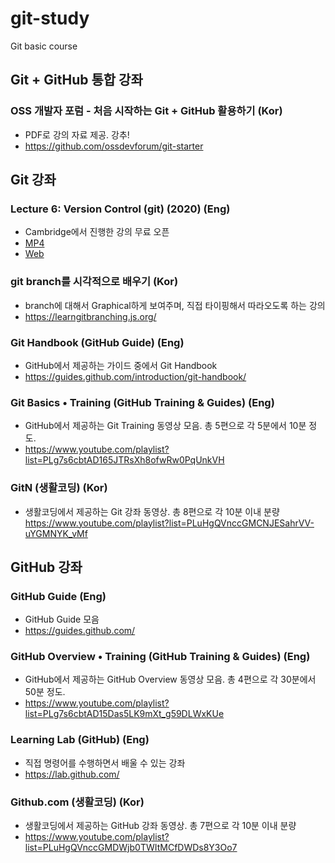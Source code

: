 # git-study
Git basic course


## Git + GitHub 통합 강좌

### OSS 개발자 포럼 - 처음 시작하는 Git + GitHub 활용하기 (Kor)
- PDF로 강의 자료 제공. 강추!
- https://github.com/ossdevforum/git-starter


## Git 강좌

### Lecture 6: Version Control (git) (2020) (Eng)
- Cambridge에서 진행한 강의 무료 오픈
- [MP4](https://www.youtube.com/watch?v=2sjqTHE0zok)
- [Web](https://missing.csail.mit.edu/2020/version-control/)

### git branch를 시각적으로 배우기 (Kor)
- branch에 대해서 Graphical하게 보여주며, 직접 타이핑해서 따라오도록 하는 강의
- https://learngitbranching.js.org/

### Git Handbook (GitHub Guide) (Eng)
- GitHub에서 제공하는 가이드 중에서 Git Handbook
- https://guides.github.com/introduction/git-handbook/

### Git Basics • Training (GitHub Training & Guides) (Eng)
- GitHub에서 제공하는 Git Training 동영상 모음. 총 5편으로 각 5분에서 10분 정도.
- https://www.youtube.com/playlist?list=PLg7s6cbtAD165JTRsXh8ofwRw0PqUnkVH

### GitN (생활코딩) (Kor)
- 생활코딩에서 제공하는 Git 강좌 동영상. 총 8편으로 각 10분 이내 분량
https://www.youtube.com/playlist?list=PLuHgQVnccGMCNJESahrVV-uYGMNYK_vMf



## GitHub 강좌

### GitHub Guide (Eng)
- GitHub Guide 모음
- https://guides.github.com/

### GitHub Overview • Training (GitHub Training & Guides) (Eng)
- GitHub에서 제공하는 GitHub Overview 동영상 모음. 총 4편으로 각 30분에서 50분 정도.
- https://www.youtube.com/playlist?list=PLg7s6cbtAD15Das5LK9mXt_g59DLWxKUe

### Learning Lab (GitHub) (Eng)
- 직접 명령어를 수행하면서 배울 수 있는 강좌
- https://lab.github.com/

### Github.com (생활코딩) (Kor)
- 생활코딩에서 제공하는 GitHub 강좌 동영상. 총 7편으로 각 10분 이내 분량
- https://www.youtube.com/playlist?list=PLuHgQVnccGMDWjb0TWItMCfDWDs8Y3Oo7

